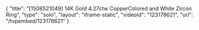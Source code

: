 {
    "title": "[1508521049] 14K Gold 4.27ctw CopperColored and White Zircon  Ring",
    "type": "solo",
    "layout": "iframe-static",
    "videoId": "123178621",
    "url": "\/tvpembed\/123178621"
}